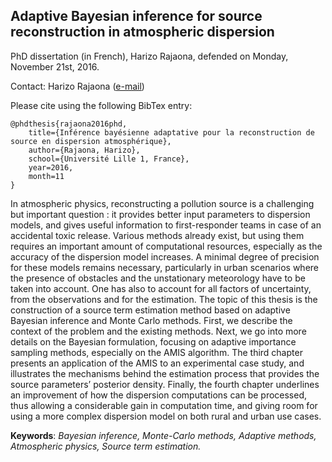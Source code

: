 ## Adaptive Bayesian inference for source reconstruction in atmospheric dispersion

PhD dissertation (in French), Harizo Rajaona, defended on Monday, November 21st, 2016.

Contact: Harizo Rajaona ([e-mail](harizo.rajaona@gmail.com))

Please cite using the following BibTex entry:

```
@phdthesis{rajaona2016phd,
	title={Inférence bayésienne adaptative pour la reconstruction de source en dispersion atmosphérique},
    author={Rajaona, Harizo},
    school={Université Lille 1, France},
    year=2016,
    month=11
}
```

 In atmospheric physics, reconstructing a pollution source is a challenging but important question : it provides better input parameters to dispersion models, and gives useful information to first-responder teams in case of an accidental toxic release.
Various methods already exist, but using them requires an important amount of computational resources, especially as the accuracy of the dispersion model increases. A minimal degree of precision for these models remains necessary, particularly in urban scenarios where the presence of obstacles and the unstationary meteorology have to be taken into account. One has also to account for all factors of uncertainty, from the observations and for the estimation. 
The topic of this thesis is the construction of a source term estimation method based on adaptive Bayesian inference and Monte Carlo methods. First, we describe the context of the problem and the existing methods. Next, we go into more details on the Bayesian formulation, focusing on adaptive importance sampling methods, especially on the AMIS algorithm. The third chapter presents an application of the AMIS to an experimental case study, and illustrates the mechanisms behind the estimation process that provides the source parameters’ posterior density. Finally, the fourth chapter underlines an improvement of how the dispersion computations can be processed, thus allowing a considerable gain in computation time, and giving room for using a more complex dispersion model on both rural and urban use cases.

**Keywords**: *Bayesian inference, Monte-Carlo methods, Adaptive methods, Atmospheric physics, Source term estimation.*
